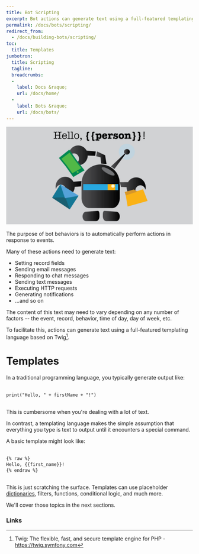 ```yaml
---
title: Bot Scripting
excerpt: Bot actions can generate text using a full-featured templating language. Here's everything you need to know.
permalink: /docs/bots/scripting/
redirect_from:
  - /docs/building-bots/scripting/
toc:
  title: Templates
jumbotron:
  title: Scripting
  tagline: 
  breadcrumbs:
  -
    label: Docs &raquo;
    url: /docs/home/
  -
    label: Bots &raquo;
    url: /docs/bots/
---
```


<div class="cerb-screenshot">
<img src="/assets/images/docs/bots/scripting/banner.png" class="screenshot">
</div>

The purpose of bot behaviors is to automatically perform actions in response to events.

Many of these actions need to generate text:
* Setting record fields
* Sending email messages
* Responding to chat messages
* Sending text messages
* Executing HTTP requests
* Generating notifications
* ...and so on

The content of this text may need to vary depending on any number of factors -- the event, record, behavior, time of day, day of week, etc.

To facilitate this, actions can generate text using a full-featured templating language based on Twig[^twig].

# Templates

In a traditional programming language, you typically generate output like:

<pre>
<code class="language-python">
print("Hello, " + firstName + "!")
</code>
</pre>

This is cumbersome when you're dealing with a lot of text.

In contrast, a templating language makes the simple assumption that everything you type is text to output until it encounters a special command.

A basic template might look like:

<pre>
<code class="language-twig">
{% raw %}
Hello, {{first_name}}!
{% endraw %}
</code>
</pre>

This is just scratching the surface. Templates can use placeholder [dictionaries](/docs/bots/behaviors/dictionaries/), filters, functions, conditional logic, and much more.

We'll cover those topics in the next sections.

### Links

[^twig]: Twig: The flexible, fast, and secure template engine for PHP - <https://twig.symfony.com>